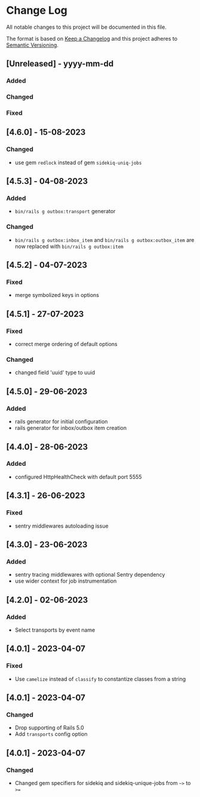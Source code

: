 # Change Log

All notable changes to this project will be documented in this file.

The format is based on [Keep a Changelog](http://keepachangelog.com/)
and this project adheres to [Semantic Versioning](http://semver.org/).

## [Unreleased] - yyyy-mm-dd

### Added

### Changed

### Fixed

## [4.6.0] - 15-08-2023

### Changed

- use gem `redlock` instead of gem `sidekiq-uniq-jobs`

## [4.5.3] - 04-08-2023

### Added

- `bin/rails g outbox:transport` generator

### Changed

- `bin/rails g outbox:inbox_item` and `bin/rails g outbox:outbox_item` are now replaced with `bin/rails g outbox:item`

## [4.5.2] - 04-07-2023

### Fixed

- merge symbolized keys in options

## [4.5.1] - 27-07-2023

### Fixed

- correct merge ordering of default options

### Changed

- changed field 'uuid' type to uuid

## [4.5.0] - 29-06-2023

### Added

- rails generator for initial configuration
- rails generator for inbox/outbox item creation

## [4.4.0] - 28-06-2023

### Added

- configured HttpHealthCheck with default port 5555

## [4.3.1] - 26-06-2023

### Fixed

- sentry middlewares autoloading issue

## [4.3.0] - 23-06-2023

### Added

- sentry tracing middlewares with optional Sentry dependency
- use wider context for job instrumentation

## [4.2.0] - 02-06-2023

### Added

- Select transports by event name

## [4.0.1] - 2023-04-07

### Fixed

- Use `camelize` instead of `classify` to constantize classes from a string

## [4.0.1] - 2023-04-07

### Changed

- Drop supporting of Rails 5.0
- Add `transports` config option


## [4.0.1] - 2023-04-07

### Changed

- Changed gem specifiers for sidekiq and sidekiq-unique-jobs from `~>` to `>=`

